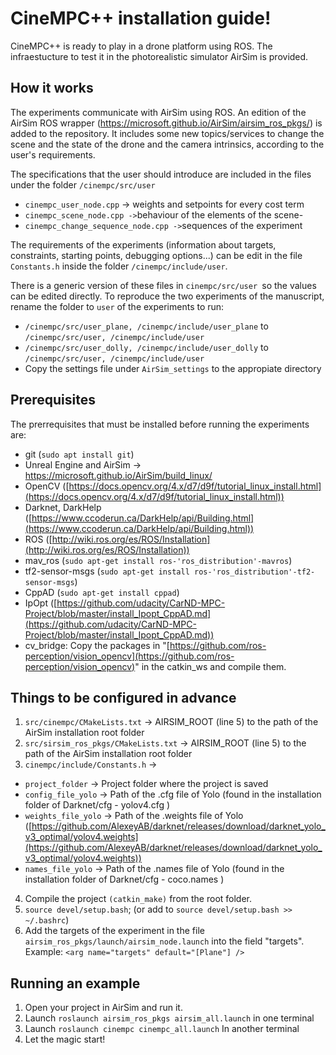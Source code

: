 
# CineMPC++ installation guide!  
  
CineMPC++ is ready to play in a drone platform using ROS. The infraestucture to test it in the photorealistic simulator AirSim is provided.  
  
## How it works  
The experiments communicate with AirSim using ROS. An edition of the AirSim ROS wrapper (https://microsoft.github.io/AirSim/airsim_ros_pkgs/) is added to the repository. It includes some new topics/services to change the scene and the state of the drone and the camera intrinsics, according to the user's requirements. 
  
The specifications that the user should introduce are included in the files under the folder `/cinempc/src/user` 
- `cinempc_user_node.cpp` -> weights and setpoints for every cost term 
- `cinempc_scene_node.cpp ->`behaviour of the elements of the scene-  
- `cinempc_change_sequence_node.cpp ->`sequences of the experiment
  
The requirements of the experiments (information about targets, constraints, starting points, debugging options...) can be edit in the file `Constants.h` inside the folder `/cinempc/include/user`.
  
There is a generic version of these files in `cinempc/src/user `so the values can be edited directly. 
To reproduce the two experiments of the manuscript, rename the folder to `user` of the experiments to run:
-	`/cinempc/src/user_plane, /cinempc/include/user_plane` to `/cinempc/src/user, /cinempc/include/user`
-	`/cinempc/src/user_dolly, /cinempc/include/user_dolly`  to  `/cinempc/src/user, /cinempc/include/user`
-	Copy the settings file under `AirSim_settings` to the appropiate directory
  
## Prerequisites  
The prerrequisites that must be installed before running the experiments are:
- git (`sudo apt install git`)  
- Unreal Engine and AirSim -> https://microsoft.github.io/AirSim/build_linux/ 
- OpenCV ([https://docs.opencv.org/4.x/d7/d9f/tutorial_linux_install.html](https://docs.opencv.org/4.x/d7/d9f/tutorial_linux_install.html))    
- Darknet, DarkHelp ([https://www.ccoderun.ca/DarkHelp/api/Building.html](https://www.ccoderun.ca/DarkHelp/api/Building.html))  
- ROS ([http://wiki.ros.org/es/ROS/Installation](http://wiki.ros.org/es/ROS/Installation))  
- mav_ros (`sudo apt-get install ros-'ros_distribution'-mavros`)  
- tf2-sensor-msgs (`sudo apt-get install ros-'ros_distribution'-tf2-sensor-msgs`)  
- CppAD (`sudo apt-get install cppad`)  
- IpOpt ([https://github.com/udacity/CarND-MPC-Project/blob/master/install_Ipopt_CppAD.md](https://github.com/udacity/CarND-MPC-Project/blob/master/install_Ipopt_CppAD.md))  
- cv_bridge: Copy the packages in "[https://github.com/ros-perception/vision_opencv](https://github.com/ros-perception/vision_opencv)" in the catkin_ws and compile them.  
  
  
## Things to be configured in advance  
  
1. `src/cinempc/CMakeLists.txt` -> AIRSIM_ROOT (line 5) to the path of the AirSim installation root folder  
2. `src/sirsim_ros_pkgs/CMakeLists.txt` -> AIRSIM_ROOT (line 5) to the path of the AirSim installation root folder  
3. `cinempc/include/Constants.h` ->  
  - `project_folder` -> Project folder where the project is saved  
- `config_file_yolo` -> Path of the .cfg file of Yolo (found in the installation folder of Darknet/cfg - yolov4.cfg )  
- `weights_file_yolo` -> Path of the .weights file of Yolo ([https://github.com/AlexeyAB/darknet/releases/download/darknet_yolo_v3_optimal/yolov4.weights](https://github.com/AlexeyAB/darknet/releases/download/darknet_yolo_v3_optimal/yolov4.weights))  
- `names_file_yolo` -> Path of the .names file of Yolo (found in the installation folder of Darknet/cfg - coco.names )  
4. Compile the project `(catkin_make)` from the root folder.  
5. `source devel/setup.bash`; (or add to `source devel/setup.bash >> ~/.bashrc`)  
6. Add the targets of the experiment in the file `airsim_ros_pkgs/launch/airsim_node.launch` into the field "targets". Example: `<arg name="targets" default="[Plane"] />` 
## Running an example  
  
1. Open your project in AirSim and run it.
3. Launch `roslaunch airsim_ros_pkgs airsim_all.launch` in one terminal
4. Launch `roslaunch cinempc cinempc_all.launch` In another terminal
5. Let the magic start!
